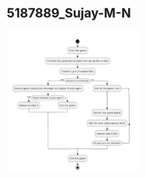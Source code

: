 # 5187889_Sujay-M-N
<img src="SDLC/sujay.jpg" alt="Sujay Image" style="width:300px; height:auto; border-radius:10px;">
